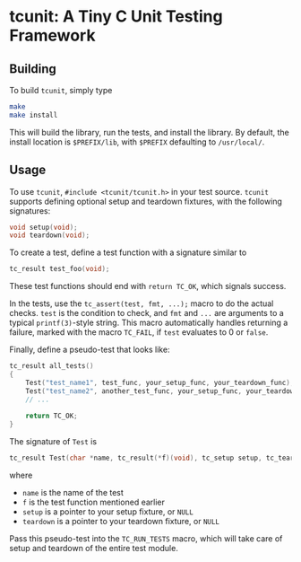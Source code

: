 # tcunit: A Tiny C Unit Testing Framework

## Building

To build `tcunit`, simply type

``` bash
make
make install
```

This will build the library, run the tests, and install the library.  By
default, the install location is `$PREFIX/lib`, with `$PREFIX` defaulting to
`/usr/local/`.

## Usage

To use `tcunit`, `#include <tcunit/tcunit.h>` in your test source.  `tcunit`
supports defining optional setup and teardown fixtures, with the following
signatures:

``` c
void setup(void);
void teardown(void);
```

To create a test, define a test function with a signature similar to

``` c
tc_result test_foo(void);
```

These test functions should end with `return TC_OK`, which signals success.


In the tests, use the `tc_assert(test, fmt, ...);` macro to do the actual
checks. `test` is the condition to check, and `fmt` and `...` are arguments to a
typical `printf(3)`-style string.  This macro automatically handles returning a
failure, marked with the macro `TC_FAIL`, if `test` evaluates to 0 or `false`.

Finally, define a pseudo-test that looks like:

``` c
tc_result all_tests()
{
    Test("test_name1", test_func, your_setup_func, your_teardown_func);
    Test("test_name2", another_test_func, your_setup_func, your_teardown_func);
    // ...
    
    return TC_OK;
}
```

The signature of `Test` is
```c
tc_result Test(char *name, tc_result(*f)(void), tc_setup setup, tc_teardown teardown);
```

where

* `name` is the name of the test
* `f` is the test function mentioned earlier
* `setup` is a pointer to your setup fixture, or `NULL`
* `teardown` is a pointer to your teardown fixture, or `NULL`

Pass this pseudo-test into the `TC_RUN_TESTS` macro, which will take care of
setup and teardown of the entire test module.

